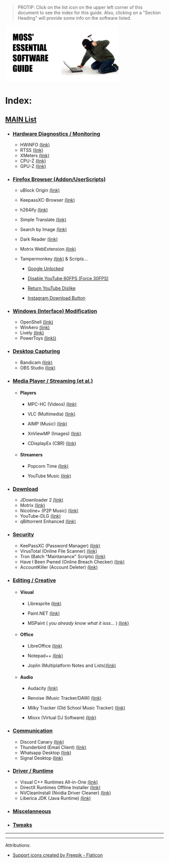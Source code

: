 
> PROTIP:       Click on the list icon on the upper left corner of this document to see the index for this guide.
Also, clicking on a "Section Heading" will provide some info on the software listed.  

<img src="assets/cover.png" alt="cover" width="360"/>

# Index:
## [MAIN List](MAIN.md)

- ### [Hardware Diagnostics / Monitoring](https://github.com/Code-Moss/MossMans-Essential-Software-Guide/blob/Windows/MAIN.md#hardware-diagnostics--monitoring)

  - HWiNFO [(link)](https://www.hwinfo.com/download/)
  - RTSS [(link)](https://www.guru3d.com/files/index.html)
  - XMeters [(link)](https://entropy6.com/xmeters/download/)
  - CPU-Z [(link)](https://www.cpuid.com/softwares/cpu-z.html)
  - GPU-Z [(link)](https://www.techpowerup.com/download/techpowerup-gpu-z/)
 

- ### [Firefox Browser (Addon/UserScripts)](https://github.com/Code-Moss/MossMans-Essential-Software-Guide/blob/Windows/MAIN.md#firefox-browser-addonuserscript)

  - uBlock Origin [(link)](https://addons.mozilla.org/en-US/firefox/addon/ublock-origin/)
  - KeepassXC-Browser [(link)](https://addons.mozilla.org/en-US/firefox/addon/keepassxc-browser/?utm_source=addons.mozilla.org&utm_medium=referral&utm_content=search)
  - h264ify [(link)](https://addons.mozilla.org/en-US/firefox/addon/h264ify/?utm_source=addons.mozilla.org&utm_medium=referral&utm_content=search)
  - Simple Translate [(link)](https://addons.mozilla.org/en-US/firefox/addon/simple-translate/)
  - Search by Image [(link)](https://addons.mozilla.org/en-US/firefox/addon/search_by_image/)
  - Dark Reader [(link)](https://addons.mozilla.org/en-US/firefox/addon/darkreader/)
  - Motrix WebExtension [(link)](https://addons.mozilla.org/en-US/firefox/addon/motrixwebextension/)
  - Tampermonkey [(link)](https://addons.mozilla.org/en-US/firefox/addon/tampermonkey/) & Scripts...
 
       - [Google Unlocked](https://github.com/Ibit-to/google-unlocked)

       - [Disable YouTube 60FPS (Force 30FPS)](https://greasyfork.org/scripts/23329-disable-youtube-60-fps-force-30-fps)
       
       - [Return YouTube Dislike](https://www.returnyoutubedislike.com/install)

       - [Instagram Download Button](https://github.com/y252328/Instagram_Download_Button)


- ### [Windows (Interface) Modification](https://github.com/Code-Moss/MossMans-Essential-Software-Guide/blob/Windows/MAIN.md#windows-interface-modification)

  - OpenShell [(link)](https://github.com/Open-Shell/Open-Shell-Menu/releases)
  - WinAero [(link)](https://winaero.com/winaero-tweaker/)
  - Lively [(link)](https://rocksdanister.github.io/lively/)
  - PowerToys [(link))](https://github.com/microsoft/PowerToys)

- ### [Desktop Capturing](https://github.com/Code-Moss/MossMans-Essential-Software-Guide/blob/Windows/MAIN.md#desktop-capturing)

  - Bandicam [(link)](https://www.bandicam.com/)
  - OBS Studio [(link)](https://obsproject.com/)

- ### [Media Player / Streaming (et al.)](https://github.com/Code-Moss/MossMans-Essential-Software-Guide/blob/Windows/MAIN.md#media-player--streaming-et-al)

  - #### Players
    
    - MPC-HC (Videos) [(link)](https://github.com/clsid2/mpc-hc/releases/)
    
    - VLC (Multimedia) [(link)](https://www.videolan.org/vlc/)
    
    - AIMP (Music) [(link)](https://www.aimp.ru/?do=download)
    
    - XnViewMP (Images) [(link)](https://www.xnview.com/en/xnviewmp/)
    
    - CDisplayEx (CBR) [(link)](https://www.cdisplayex.com/downloads)
 
  - #### Streamers
    
    - Popcorn Time [(link)](https://github.com/popcorn-official/popcorn-desktop/releases)
    
    - YouTube Music [(link)](https://github.com/th-ch/youtube-music)


- ### [Download](https://github.com/Code-Moss/MossMans-Essential-Software-Guide/blob/Windows/MAIN.md#download)

  - JDownloader 2 [(link)](https://jdownloader.org/jdownloader2)
  - Motrix [(link)](https://motrix.app/)
  - Nicotine+ (P2P Music) [(link)](https://nicotine-plus.org/)
  - YouTube-DLG [(link)](http://mrs0m30n3.github.io/youtube-dl-gui/)
  - qBittorrent Enhanced [(link)](https://github.com/c0re100/qBittorrent-Enhanced-Edition/releases/tag/release-4.4.0.10)

- ### [Security](https://github.com/Code-Moss/MossMans-Essential-Software-Guide/blob/Windows/MAIN.md#security)

  - KeePassXC (Password Manager) [(link)](https://keepassxc.org/download/)
  - VirusTotal (Online File Scanner) [(link)](https://www.virustotal.com/gui/home/upload)
  - Tron (Batch "Maintanance" Scripts) [(link)](https://old.reddit.com/r/TronScript/)
  - Have I Been Pwned (Online Breach Checker) [(link)](https://haveibeenpwned.com/)
  - AccountKiller (Account Deleter) [(link)](https://www.accountkiller.com/en/home)

- ### [Editing / Creative](https://github.com/Code-Moss/MossMans-Essential-Software-Guide/blob/Windows/MAIN.md#editing--creative)

  - #### Visual
    
    - Libresprite [(link)](https://libresprite.github.io/#!/downloads)
    
    - Paint.NET [(link)](https://www.getpaint.net/download.html)
    
    - MSPaint ( _you already know what it isss..._ ) [(link)](https://github.com/Code-Moss/MossMans-Essential-Software-Guide/blob/Windows/resources/mspaint.exe.lnk?raw=true)
   
  - #### Office
    
    - LibreOffice [(link)](https://www.libreoffice.org/download/download/)
    
    - Notepad++ [(link)](https://notepad-plus-plus.org/downloads/)

    - Joplin (Multiplatform Notes and Lists)[(link)](https://joplinapp.org/)
 
  - #### Audio
 
    - Audacity [(link)](https://www.audacityteam.org/download/)
    
    - Renoise (Music Tracker/DAW) [(link)](https://www.renoise.com/download)
    
    - Milky Tracker (Old School Music Tracker) [(link)](https://github.com/milkytracker/MilkyTracker/releases)
    
    - Mixxx (Virtual DJ Software) [(link)](https://mixxx.org/download/)

- ### [Communication](https://github.com/Code-Moss/MossMans-Essential-Software-Guide/blob/Windows/MAIN.md#communication)

  - Discord Canary [(link)](https://discord.com/api/download/canary?platform=win)
  - Thunderbird (Email Client) [(link)](https://www.thunderbird.net/en-US/)
  - Whatsapp Desktop [(link)](https://www.whatsapp.com/download)
  - Signal Desktop [(link)](https://signal.org/en/download/)

- ### [Driver / Runtime](https://github.com/Code-Moss/MossMans-Essential-Software-Guide/blob/Windows/MAIN.md#driver--runtime)

  - Visual C++ Runtimes All-in-One [(link)](https://www.techpowerup.com/download/visual-c-redistributable-runtime-package-all-in-one/)
  - DirectX Runtimes Offline Installer [(link)](https://www.techpowerup.com/download/directx-redistributable-runtime/)
  - NVCleanInstall (Nvidia Driver Cleaner) [(link)](https://www.techpowerup.com/download/techpowerup-nvcleanstall/)
  - Liberica JDK (Java Runtime) [(link)](https://bell-sw.com/pages/downloads/)

- ### [Miscelanneous](https://github.com/Code-Moss/MossMans-Essential-Software-Guide/blob/Windows/MAIN.md#miscelanneous)
 
- ### [Tweaks](https://github.com/Code-Moss/MossMans-Essential-Software-Guide/blob/Windows/MAIN.md#tweaks)

---
---

Attributions:

* <a href="https://www.flaticon.com/free-icons/support" title="support icons">Support icons created by Freepik - Flaticon</a>
